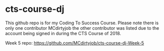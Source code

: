 # cts-course-dj
This github repo is for my Coding To Success Course.
Please note there is only one contributor MCdirtyjob the other contributor was listed due to the account being signed in during the CTS Course of 2018.
 
Week 5 repo: https://github.com/MCdirtyjob/cts-course-dj-Week-5
